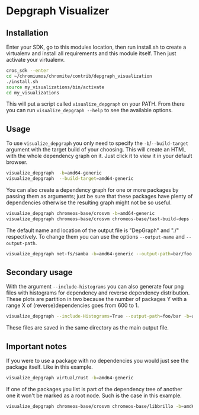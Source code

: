 # Depgraph Visualizer

## Installation
Enter your SDK, go to this modules location,
then run install.sh to create a virtualenv and install all
requirements and this module itself. Then just activate your virtualenv.

```bash
cros_sdk --enter
cd ~/chromiumos/chromite/contrib/depgraph_visualization
./install.sh
source my_visualizations/bin/activate
cd my_visualizations
```

This will put a script called `visualize_depgraph` on your PATH. From there you
can run `visualize_depgraph --help` to see the available options.

## Usage
To use  `visualize_depgraph` you only need to specify the
`-b`/`--build-target` argument with the target build of your choosing.
This will create an HTML with the whole dependency graph on it.
Just click it to view it in your default browser.

```bash
visualize_depgraph  -b=amd64-generic
visualize_depgraph  --build-target=amd64-generic
```

You can also create a dependency graph for one or more packages by
passing them as arguments; just be sure that these packages have
plenty of dependencies otherwise the resulting graph might not be so useful.

```bash
visualize_depgraph chromeos-base/crosvm -b=amd64-generic
visualize_depgraph chromeos-base/crosvm chromeos-base/tast-build-deps -b=amd64-generic
```
The default name and location of the output file is "DepGraph" and "./"
respectively. To change them you can use the options `--output-name`
and `--output-path`.

```bash
visualize_depgraph net-fs/samba -b=amd64-generic --output-path=bar/foo --output-name=SambaGraph
```
## Secondary usage
With the argument `--include-histograms` you can also generate four png files
with histograms for dependency and reverse dependency distribution.
These plots are partition in two because the number of packages Y with a range
X of (reverse)dependencies goes from 600 to 1.
```bash
visualize_depgraph --include-Histograms=True --output-path=foo/bar -b=arm64-generic
```
These files are saved in the same directory as the main output file.

## Important notes

If you were to use a package with no dependencies
you would just see the package itself. Like in this example.
```bash
visualize_depgraph virtual/rust -b=amd64-generic
```

If one of the packages you list is part of the dependency tree
of another one it won't be marked as a root node. Such is the case
in this example.
```bash
visualize_depgraph chromeos-base/crosvm chromeos-base/libbrillo -b=amd64-generic
```
